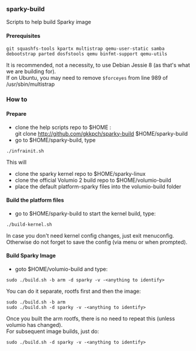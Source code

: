 ### sparky-build
Scripts to help build  Sparky image

#### Prerequisites

```
git squashfs-tools kpartx multistrap qemu-user-static samba debootstrap parted dosfstools qemu binfmt-support qemu-utils
```

It is recommended, not a necessity, to use Debian Jessie 8 (as that's what we are building for).  
If on Ubuntu, you may need to remove `$forceyes` from line 989 of /usr/sbin/multistrap  

### How to
#### Prepare
- clone the help scripts repo to $HOME  :  
git clone http://github.com/gkkpch/sparky-build  $HOME/sparky-build
- go to $HOME/sparky-build, type
```
./infrainit.sh  
```
This will  
- clone the sparky kernel repo to $HOME/sparky-linux  
- clone the official Volumio 2 build repo to $HOME/volumio-build  
- place the default platform-sparky files into the volumio-build folder

#### Build the platform files
- go to $HOME/sparky-build to start the kernel build, type:    

```
./build-kernel.sh  
```
In case you don't need kernel config changes, just exit menuconfig.
Otherwise do not forget to save the config (via menu or when prompted).  

#### Build Sparky Image
- goto $HOME/volumio-build and type:   

```
sudo ./build.sh -b arm -d sparky -v -<anything to identify>
```

You can do it separate, rootfs first and then the image:    

```
sudo ./build.sh -b arm  
sudo ./build.sh -d sparky -v -<anything to identify>   
```

Once you built the arm rootfs, there is no need to repeat this (unless volumio has changed).  
For subsequent image builds, just do:  

```
sudo ./build.sh -d sparky -v -<anything to identify>
